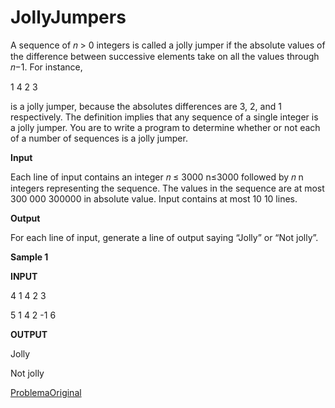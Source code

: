# JollyJumpers
A sequence of 𝑛 > 0 integers is called a jolly jumper if the absolute values of the difference between successive elements take on all the values through 𝑛−1. For instance,

1 4 2 3

is a jolly jumper, because the absolutes differences are 3, 2, and 1 respectively. The definition implies that any sequence of a single integer is a jolly jumper. You are to write a program to determine whether or not each of a number of sequences is a jolly jumper.

**Input**

Each line of input contains an integer 
𝑛
≤
3000
n≤3000 followed by 
𝑛
n integers representing the sequence. The values in the sequence are at most 
300
000
300000 in absolute value. Input contains at most 
10
10 lines.

**Output**

For each line of input, generate a line of output saying “Jolly” or “Not jolly”.

**Sample 1**

**INPUT**

4 1 4 2 3

5 1 4 2 -1 6

**OUTPUT**

Jolly

Not jolly



[ProblemaOriginal](https://open.kattis.com/problems/jollyjumpers)